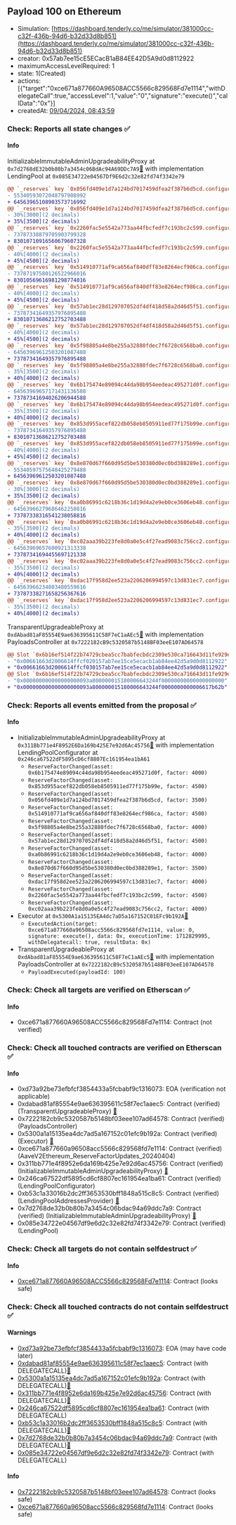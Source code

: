 ## Payload 100 on Ethereum

- Simulation: [https://dashboard.tenderly.co/me/simulator/381000cc-c32f-436b-94d6-b32d33d8b851](https://dashboard.tenderly.co/me/simulator/381000cc-c32f-436b-94d6-b32d33d8b851)
- creator: 0x57ab7ee15cE5ECacB1aB84EE42D5A9d0d8112922
- maximumAccessLevelRequired: 1
- state: 1(Created)
- actions: [{"target":"0xce671a877660A96508ACC5566c829568Fd7e1114","withDelegateCall":true,"accessLevel":1,"value":"0","signature":"execute()","callData":"0x"}]
- createdAt: [09/04/2024, 08:43:59](https://etherscan.io/tx/0xdaba0370b4b962bf1022c107d293f17bd24786205e2bccdbe87e4141de4b31cc)

### Check: Reports all state changes :white_check_mark:

#### Info


InitializableImmutableAdminUpgradeabilityProxy at `0x7d2768dE32b0b80b7a3454c06BdAc94A69DDc7A9`[:ghost:](https://github.com/bgd-labs/aave-address-book "AaveV2Ethereum.POOL") with implementation LendingPool at `0x085E34722e04567Df9E6d2c32e82fd74f3342e79`
```diff
@@ `_reserves` key `0x056fd409e1d7a124bd7017459dfea2f387b6d5cd.configuration.data` @@
- 55340593072048797908992
+ 64563965108903573716992
@@ `_reserves` key `0x056fd409e1d7a124bd7017459dfea2f387b6d5cd.configuration.data_decoded.reserveFactor` @@
- 30%[3000](2 decimals)
+ 35%[3500](2 decimals)
@@ `_reserves` key `0x2260fac5e5542a773aa44fbcfedf7c193bc2c599.configuration.data` @@
- 73787338879705903799328
+ 83010710916560679607328
@@ `_reserves` key `0x2260fac5e5542a773aa44fbcfedf7c193bc2c599.configuration.data_decoded.reserveFactor` @@
- 40%[4000](2 decimals)
+ 45%[4500](2 decimals)
@@ `_reserves` key `0x514910771af9ca656af840dff83e8264ecf986ca.configuration.data` @@
- 73787197580126522966016
+ 83010569616981298774016
@@ `_reserves` key `0x514910771af9ca656af840dff83e8264ecf986ca.configuration.data_decoded.reserveFactor` @@
- 40%[4000](2 decimals)
+ 45%[4500](2 decimals)
@@ `_reserves` key `0x57ab1ec28d129707052df4df418d58a2d46d5f51.configuration.data` @@
- 73787341649357976895488
+ 83010713686212752703488
@@ `_reserves` key `0x57ab1ec28d129707052df4df418d58a2d46d5f51.configuration.data_decoded.reserveFactor` @@
- 40%[4000](2 decimals)
+ 45%[4500](2 decimals)
@@ `_reserves` key `0x5f98805a4e8be255a32880fdec7f6728c6568ba0.configuration.data` @@
- 64563969612503201087488
+ 73787341649357976895488
@@ `_reserves` key `0x5f98805a4e8be255a32880fdec7f6728c6568ba0.configuration.data_decoded.reserveFactor` @@
- 35%[3500](2 decimals)
+ 40%[4000](2 decimals)
@@ `_reserves` key `0x6b175474e89094c44da98b954eedeac495271d0f.configuration.data` @@
- 64563969657171431136588
+ 73787341694026206944588
@@ `_reserves` key `0x6b175474e89094c44da98b954eedeac495271d0f.configuration.data_decoded.reserveFactor` @@
- 35%[3500](2 decimals)
+ 40%[4000](2 decimals)
@@ `_reserves` key `0x853d955acef822db058eb8505911ed77f175b99e.configuration.data` @@
- 73787341649357976895488
+ 83010713686212752703488
@@ `_reserves` key `0x853d955acef822db058eb8505911ed77f175b99e.configuration.data_decoded.reserveFactor` @@
- 40%[4000](2 decimals)
+ 45%[4500](2 decimals)
@@ `_reserves` key `0x8e870d67f660d95d5be530380d0ec0bd388289e1.configuration.data` @@
- 55340597575648425279488
+ 64563969612503201087488
@@ `_reserves` key `0x8e870d67f660d95d5be530380d0ec0bd388289e1.configuration.data_decoded.reserveFactor` @@
- 30%[3000](2 decimals)
+ 35%[3500](2 decimals)
@@ `_reserves` key `0xa0b86991c6218b36c1d19d4a2e9eb0ce3606eb48.configuration.data` @@
- 64563966279686462250816
+ 73787338316541238058816
@@ `_reserves` key `0xa0b86991c6218b36c1d19d4a2e9eb0ce3606eb48.configuration.data_decoded.reserveFactor` @@
- 35%[3500](2 decimals)
+ 40%[4000](2 decimals)
@@ `_reserves` key `0xc02aaa39b223fe8d0a0e5c4f27ead9083c756cc2.configuration.data` @@
- 64563969657600921313338
+ 73787341694455697121338
@@ `_reserves` key `0xc02aaa39b223fe8d0a0e5c4f27ead9083c756cc2.configuration.data_decoded.reserveFactor` @@
- 35%[3500](2 decimals)
+ 40%[4000](2 decimals)
@@ `_reserves` key `0xdac17f958d2ee523a2206206994597c13d831ec7.configuration.data` @@
- 64563966234803480559616
+ 73787338271658256367616
@@ `_reserves` key `0xdac17f958d2ee523a2206206994597c13d831ec7.configuration.data_decoded.reserveFactor` @@
- 35%[3500](2 decimals)
+ 40%[4000](2 decimals)
```

TransparentUpgradeableProxy at `0xdAbad81aF85554E9ae636395611C58F7eC1aAEc5`[:ghost:](https://github.com/bgd-labs/aave-address-book "GovernanceV3Ethereum.PAYLOADS_CONTROLLER") with implementation PayloadsController at `0x7222182cB9c5320587b5148BF03eeE107AD64578`
```diff
@@ Slot `0x6b16ef514f22b74729cbea5cc7babfecbdc2309e530ca716643d11fe929eed2e` @@
- "0x00661663d2006614ffcf020157ab7ee15ce5ecacb1ab84ee42d5a9d0d8112922"
+ "0x00661663d2006614ffcf030157ab7ee15ce5ecacb1ab84ee42d5a9d0d8112922"
@@ Slot `0x6b16ef514f22b74729cbea5cc7babfecbdc2309e530ca716643d11fe929eed2f` @@
- "0x000000000000000000093a800000015180006643244f00000000000000000000"
+ "0x000000000000000000093a800000015180006643244f0000000000006617b62b"
```


### Check: Reports all events emitted from the proposal :white_check_mark:

#### Info

- InitializableImmutableAdminUpgradeabilityProxy at `0x311Bb771e4F8952E6Da169b425E7e92d6Ac45756`[:ghost:](https://github.com/bgd-labs/aave-address-book "AaveV2Ethereum.POOL_CONFIGURATOR") with implementation LendingPoolConfigurator at `0x246ca67522dF5895cD6cf8807Ec161954ea1bA61`
  - `ReserveFactorChanged(asset: 0x6b175474e89094c44da98b954eedeac495271d0f, factor: 4000)`
  - `ReserveFactorChanged(asset: 0x853d955acef822db058eb8505911ed77f175b99e, factor: 4500)`
  - `ReserveFactorChanged(asset: 0x056fd409e1d7a124bd7017459dfea2f387b6d5cd, factor: 3500)`
  - `ReserveFactorChanged(asset: 0x514910771af9ca656af840dff83e8264ecf986ca, factor: 4500)`
  - `ReserveFactorChanged(asset: 0x5f98805a4e8be255a32880fdec7f6728c6568ba0, factor: 4000)`
  - `ReserveFactorChanged(asset: 0x57ab1ec28d129707052df4df418d58a2d46d5f51, factor: 4500)`
  - `ReserveFactorChanged(asset: 0xa0b86991c6218b36c1d19d4a2e9eb0ce3606eb48, factor: 4000)`
  - `ReserveFactorChanged(asset: 0x8e870d67f660d95d5be530380d0ec0bd388289e1, factor: 3500)`
  - `ReserveFactorChanged(asset: 0xdac17f958d2ee523a2206206994597c13d831ec7, factor: 4000)`
  - `ReserveFactorChanged(asset: 0x2260fac5e5542a773aa44fbcfedf7c193bc2c599, factor: 4500)`
  - `ReserveFactorChanged(asset: 0xc02aaa39b223fe8d0a0e5c4f27ead9083c756cc2, factor: 4000)`
- Executor at `0x5300A1a15135EA4dc7aD5a167152C01EFc9b192A`[:ghost:](https://github.com/bgd-labs/aave-address-book "AaveV2Ethereum.POOL_ADMIN, AaveV2EthereumAMM.POOL_ADMIN, AaveV3Ethereum.ACL_ADMIN, GovernanceV3Ethereum.EXECUTOR_LVL_1")
  - `ExecutedAction(target: 0xce671a877660a96508acc5566c829568fd7e1114, value: 0, signature: execute(), data: 0x, executionTime: 1712829995, withDelegatecall: true, resultData: 0x)`
- TransparentUpgradeableProxy at `0xdAbad81aF85554E9ae636395611C58F7eC1aAEc5`[:ghost:](https://github.com/bgd-labs/aave-address-book "GovernanceV3Ethereum.PAYLOADS_CONTROLLER") with implementation PayloadsController at `0x7222182cB9c5320587b5148BF03eeE107AD64578`
  - `PayloadExecuted(payloadId: 100)`

### Check: Check all targets are verified on Etherscan :white_check_mark:

#### Info

- 0xce671a877660A96508ACC5566c829568Fd7e1114: Contract (not verified) 

### Check: Check all touched contracts are verified on Etherscan :white_check_mark:

#### Info

- 0xd73a92be73efbfcf3854433a5fcbabf9c1316073: EOA (verification not applicable)
- 0xdabad81af85554e9ae636395611c58f7ec1aaec5: Contract (verified) (TransparentUpgradeableProxy) [:ghost:](https://github.com/bgd-labs/aave-address-book "GovernanceV3Ethereum.PAYLOADS_CONTROLLER")
- 0x7222182cb9c5320587b5148bf03eee107ad64578: Contract (verified) (PayloadsController) 
- 0x5300a1a15135ea4dc7ad5a167152c01efc9b192a: Contract (verified) (Executor) [:ghost:](https://github.com/bgd-labs/aave-address-book "AaveV2Ethereum.POOL_ADMIN, AaveV2EthereumAMM.POOL_ADMIN, AaveV3Ethereum.ACL_ADMIN, GovernanceV3Ethereum.EXECUTOR_LVL_1")
- 0xce671a877660a96508acc5566c829568fd7e1114: Contract (verified) (AaveV2Ethereum_ReserveFactorUpdates_20240404) 
- 0x311bb771e4f8952e6da169b425e7e92d6ac45756: Contract (verified) (InitializableImmutableAdminUpgradeabilityProxy) [:ghost:](https://github.com/bgd-labs/aave-address-book "AaveV2Ethereum.POOL_CONFIGURATOR")
- 0x246ca67522df5895cd6cf8807ec161954ea1ba61: Contract (verified) (LendingPoolConfigurator) 
- 0xb53c1a33016b2dc2ff3653530bff1848a515c8c5: Contract (verified) (LendingPoolAddressesProvider) [:ghost:](https://github.com/bgd-labs/aave-address-book "AaveV2Ethereum.POOL_ADDRESSES_PROVIDER")
- 0x7d2768de32b0b80b7a3454c06bdac94a69ddc7a9: Contract (verified) (InitializableImmutableAdminUpgradeabilityProxy) [:ghost:](https://github.com/bgd-labs/aave-address-book "AaveV2Ethereum.POOL")
- 0x085e34722e04567df9e6d2c32e82fd74f3342e79: Contract (verified) (LendingPool) 

### Check: Check all targets do not contain selfdestruct :white_check_mark:

#### Info

- [0xce671a877660A96508ACC5566c829568Fd7e1114](https://etherscan.io/address/0xce671a877660A96508ACC5566c829568Fd7e1114): Contract (looks safe)

### Check: Check all touched contracts do not contain selfdestruct :white_check_mark:

#### Warnings

- [0xd73a92be73efbfcf3854433a5fcbabf9c1316073](https://etherscan.io/address/0xd73a92be73efbfcf3854433a5fcbabf9c1316073): EOA (may have code later)
- [0xdabad81af85554e9ae636395611c58f7ec1aaec5](https://etherscan.io/address/0xdabad81af85554e9ae636395611c58f7ec1aaec5): Contract (with DELEGATECALL)[:ghost:](https://github.com/bgd-labs/aave-address-book "GovernanceV3Ethereum.PAYLOADS_CONTROLLER")
- [0x5300a1a15135ea4dc7ad5a167152c01efc9b192a](https://etherscan.io/address/0x5300a1a15135ea4dc7ad5a167152c01efc9b192a): Contract (with DELEGATECALL)[:ghost:](https://github.com/bgd-labs/aave-address-book "AaveV2Ethereum.POOL_ADMIN, AaveV2EthereumAMM.POOL_ADMIN, AaveV3Ethereum.ACL_ADMIN, GovernanceV3Ethereum.EXECUTOR_LVL_1")
- [0x311bb771e4f8952e6da169b425e7e92d6ac45756](https://etherscan.io/address/0x311bb771e4f8952e6da169b425e7e92d6ac45756): Contract (with DELEGATECALL)[:ghost:](https://github.com/bgd-labs/aave-address-book "AaveV2Ethereum.POOL_CONFIGURATOR")
- [0x246ca67522df5895cd6cf8807ec161954ea1ba61](https://etherscan.io/address/0x246ca67522df5895cd6cf8807ec161954ea1ba61): Contract (with DELEGATECALL)
- [0xb53c1a33016b2dc2ff3653530bff1848a515c8c5](https://etherscan.io/address/0xb53c1a33016b2dc2ff3653530bff1848a515c8c5): Contract (with DELEGATECALL)[:ghost:](https://github.com/bgd-labs/aave-address-book "AaveV2Ethereum.POOL_ADDRESSES_PROVIDER")
- [0x7d2768de32b0b80b7a3454c06bdac94a69ddc7a9](https://etherscan.io/address/0x7d2768de32b0b80b7a3454c06bdac94a69ddc7a9): Contract (with DELEGATECALL)[:ghost:](https://github.com/bgd-labs/aave-address-book "AaveV2Ethereum.POOL")
- [0x085e34722e04567df9e6d2c32e82fd74f3342e79](https://etherscan.io/address/0x085e34722e04567df9e6d2c32e82fd74f3342e79): Contract (with DELEGATECALL)

#### Info

- [0x7222182cb9c5320587b5148bf03eee107ad64578](https://etherscan.io/address/0x7222182cb9c5320587b5148bf03eee107ad64578): Contract (looks safe)
- [0xce671a877660a96508acc5566c829568fd7e1114](https://etherscan.io/address/0xce671a877660a96508acc5566c829568fd7e1114): Contract (looks safe)

